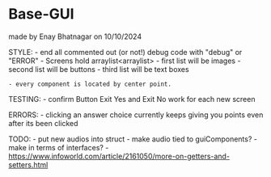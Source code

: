 # Base-GUI
made by Enay Bhatnagar on 10/10/2024



STYLE:
    - end all commented out (or not!) debug code with "debug" or "ERROR"
    - Screens hold arraylist<arraylist<GUIcomponent>>
        - first list will be images 
        - second list will be buttons
        - third list will be text boxes

    - every component is located by center point.
        

TESTING:
    - confirm Button Exit Yes and Exit No work for each new screen

ERRORS:
    - clicking an answer choice currently keeps giving you points even after its been clicked

TODO:
    - put new audios into struct
    - make audio tied to guiComponents?
    - make in terms of interfaces?
    - https://www.infoworld.com/article/2161050/more-on-getters-and-setters.html
